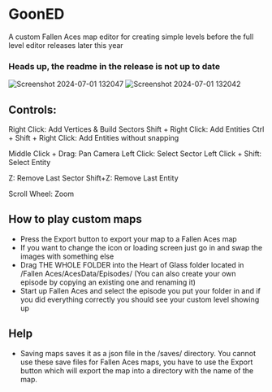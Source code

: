 # GoonED

A custom Fallen Aces map editor for creating simple levels before the full level editor releases later this year

### Heads up, the readme in the release is not up to date 

![Screenshot 2024-07-01 132047](https://github.com/PlazminDev/GoonED/assets/95005820/21f8eb8c-8187-49a7-8aa8-08b01e46f1fc)
![Screenshot 2024-07-01 132042](https://github.com/PlazminDev/GoonED/assets/95005820/98d2df2b-f77e-4aad-9aad-1388c44de402)

## Controls:

Right Click: Add Vertices & Build Sectors
Shift + Right Click: Add Entities
Ctrl + Shift + Right Click: Add Entities without snapping

Middle Click + Drag: Pan Camera
Left Click: Select Sector
Left Click + Shift: Select Entity

Z: Remove Last Sector
Shift+Z: Remove Last Entity

Scroll Wheel: Zoom

## How to play custom maps

- Press the Export button to export your map to a Fallen Aces map
- If you want to change the icon or loading screen just go in and swap the images with something else
- Drag THE WHOLE FOLDER into the Heart of Glass folder located in /Fallen Aces/AcesData/Episodes/ (You can also create your own episode by copying an existing one and renaming it)
- Start up Fallen Aces and select the episode you put your folder in and if you did everything correctly you should see your custom level showing up

## Help

- Saving maps saves it as a json file in the /saves/ directory. You cannot use these save files for Fallen Aces maps, you have to use the Export button which will export the map into a directory with the name of the map.
